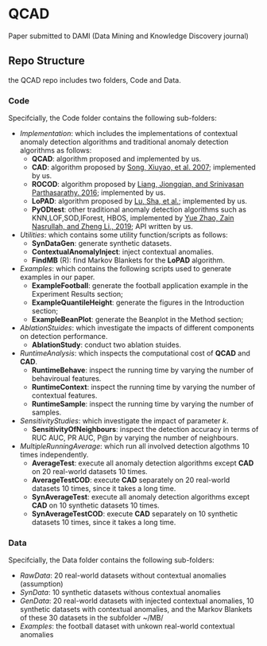 # QCAD
Paper submitted to DAMI (Data Mining and Knowledge Discovery journal)

## Repo Structure

the QCAD repo includes two folders, Code and Data.


### Code
Specifcially, the Code folder contains the following sub-folders:

- *Implementation*: which includes the implementations of contextual anomaly detection algorithms and traditional anomaly detection algorithms as follows:
  -  **QCAD**: algorithm proposed and implemented by us.
  -  **CAD**: algorithm proposed by [Song, Xiuyao, et al. 2007](https://scholar.google.com/scholar?hl=en&as_sdt=0%2C5&q=conditional+anomaly+detection&btnG=#d=gs_cit&t=1660120134736&u=%2Fscholar%3Fq%3Dinfo%3ANRj9x9XFmTIJ%3Ascholar.google.com%2F%26output%3Dcite%26scirp%3D0%26hl%3Den); implemented by us.
  -  **ROCOD**: algorithm proposed by [Liang, Jiongqian, and Srinivasan Parthasarathy. 2016](https://dl.acm.org/doi/pdf/10.1145/2983323.2983660); implemented by us.
  -  **LoPAD**: algorithm proposed by [Lu, Sha, et al.](https://link.springer.com/chapter/10.1007/978-3-030-47436-2_50); implemented by us.
  -  **PyODtest**: other traditional anomaly detection algorithms such as KNN,LOF,SOD,IForest, HBOS, implemented by [Yue Zhao, Zain Nasrullah, and Zheng Li., 2019](https://www.jmlr.org/papers/volume20/19-011/19-011.pdf?ref=https://githubhelp.com); API written by us.
- *Utilities*: which contains some utility function/scripts as follows:
  -  **SynDataGen**: generate synthetic datasets.
  -  **ContextualAnomalyInject**: inject contextual anomalies.
  - **FindMB** (R): find Markov Blankets for the **LoPAD** algorithm.
- *Examples*: which contains the following scripts used to generate examples in our paper. 
  - **ExampleFootball**: generate the football application example in the Experiment Results section;
  -  **ExampleQuantileHeight**: generate the figures in the Introduction section;
  -   **ExampleBeanPlot**: generate the Beanplot in the Method section;
- *AblationStuides*: which investigate the impacts of different components on detection performance.
  - **AblationStudy**: conduct two ablation stuides.
- *RuntimeAnalysis*: which inspects the computational cost of **QCAD** and **CAD**.
  - **RuntimeBehave**: inspect the running time by varying the number of behaviroual features.
  - **RuntimeContext**: inspect the running time by varying the number of contextual features.
  - **RuntimeSample**: inspect the running time by varying the number of samples.
- *SensitivityStudies*: which investigate the impact of parameter *k*.
  - **SensitivityOfNeighbours**: inspect the detection accuracy in terms of RUC AUC, PR AUC, P@n by varying the number of neighbours.
- *MultipleRunningAverage*: which run all involved detection algothms 10 times independently.
  - **AverageTest**: execute all anomaly detection algorithms except **CAD** on 20 real-world datasets 10 times.
  - **AverageTestCOD**: execute **CAD** separately on 20 real-world datasets 10 times, since it takes a long time.
  - **SynAverageTest**: execute all anomaly detection algorithms except **CAD** on 10 synthetic datasets 10 times.
  - **SynAverageTestCOD**: execute **CAD** separately on 10 synthetic datasets 10 times, since it takes a long time.

### Data
Specifcially, the Data folder contains the following sub-folders:

- *RawData*: 20 real-world datasets without contextual anomalies (assumption)
- *SynData*: 10 synthetic datasets withous contextual anomalies
- *GenData*: 20 real-world datasets with injected contextual anomalies, 10 synthetic datasets with contextual anomalies, and the Markov Blankets of these 30 datasets in the subfolder ~/MB/
- *Examples*: the football dataset with unkown real-world contextual anomalies
